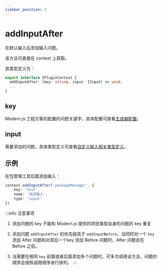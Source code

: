 ```yaml
---
sidebar_position: 3
---
```


# addInputAfter

在默认输入后添加输入问题。

该方法可直接在 context 上获取。

其类型定义为：

```ts
export interface IPluginContext {
  addInputAfter: (key: string, input: IInput) => void;
  ...
}
```

## key

Modern.js 工程方案的配置的问题关键字，具体配置可查看[生成器配置](/docs/apis/generator/config/introduce)。

## input

需要添加的问题，具体类型定义可查看[自定义输入相关类型定义](/docs/apis/generator/plugin/input/type)。

## 示例

在包管理工具后面添加输入：

```ts
context.addInputAfter('packageManager', {
    key: 'test',
    name: '测试输入',
    type: 'input'
})
```

:::info
注意事项

1. 添加问题的 key 不能和 Modern.js 提供的项目类型自身的问题的 key 重复

2. 添加问题 `addInputAfter` 的优先级高于 `addInputBefore`，当同时对一个 `key` 添加 After 问题和对其后一个key 添加 Before 问题时，After 问题会在 Before 之前。

3. 当需要在相同 `key` 前面或者后面添加多个问题时，可多次调用该方法，问题的顺序会按照调用顺序进行排列。
:::

